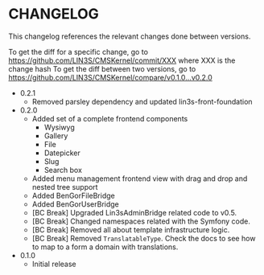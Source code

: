 # CHANGELOG

This changelog references the relevant changes done between versions.

To get the diff for a specific change, go to https://github.com/LIN3S/CMSKernel/commit/XXX where XXX is the change hash 
To get the diff between two versions, go to https://github.com/LIN3S/CMSKernel/compare/v0.1.0...v0.2.0

* 0.2.1
    * Removed parsley dependency and updated lin3s-front-foundation
* 0.2.0
    * Added set of a complete frontend components
        * Wysiwyg
        * Gallery
        * File
        * Datepicker
        * Slug
        * Search box
    * Added menu management frontend view with drag and drop and nested tree support
    * Added BenGorFileBridge
    * Added BenGorUserBridge
    * [BC Break] Upgraded Lin3sAdminBridge related code to v0.5.
    * [BC Break] Changed namespaces related with the Symfony code.
    * [BC Break] Removed all about template infrastructure logic.
    * [BC Break] Removed `TranslatableType`. Check the docs to see how to map to a form a domain with translations.
* 0.1.0
    * Initial release
